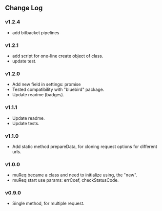 ## Change Log

### v1.2.4
- add bitbacket pipelines

### v1.2.1
- add script for one-line create object of class.
- update test.

### v1.2.0
- Add new field in settings: promise
- Tested compatibility with "bluebird" package.
- Update readme (badges).

### v1.1.1
- Update readme.
- Update tests.

### v1.1.0
- Add static method prepareData, for cloning request options for different urls.

### v1.0.0
- muReq became a class and need to initialize using, the "new".
- muReq start use params: errCoef, checkStatusCode.

### v0.9.0
- Single method, for multiple request.
